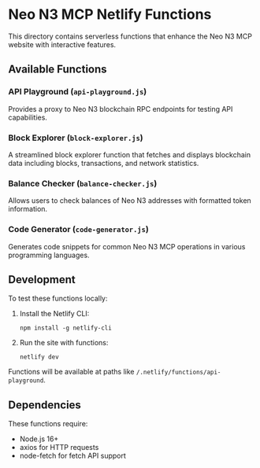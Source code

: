 # Neo N3 MCP Netlify Functions

This directory contains serverless functions that enhance the Neo N3 MCP website with interactive features.

## Available Functions

### API Playground (`api-playground.js`)
Provides a proxy to Neo N3 blockchain RPC endpoints for testing API capabilities.

### Block Explorer (`block-explorer.js`) 
A streamlined block explorer function that fetches and displays blockchain data including blocks, transactions, and network statistics.

### Balance Checker (`balance-checker.js`)
Allows users to check balances of Neo N3 addresses with formatted token information.

### Code Generator (`code-generator.js`)
Generates code snippets for common Neo N3 MCP operations in various programming languages.

## Development

To test these functions locally:

1. Install the Netlify CLI:
   ```
   npm install -g netlify-cli
   ```

2. Run the site with functions:
   ```
   netlify dev
   ```

Functions will be available at paths like `/.netlify/functions/api-playground`.

## Dependencies

These functions require:
- Node.js 16+
- axios for HTTP requests
- node-fetch for fetch API support 